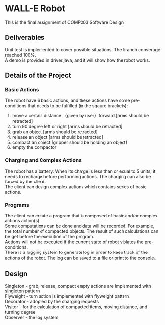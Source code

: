 # WALL-E Robot
This is the final assignment of COMP303 Software Design. 
## Deliverables
Unit test is implemented to cover possible situations. The branch converage reached 100%.  
A demo is provided in driver.java, and it will show how the robot works.  
## Details of the Project
### Basic Actions
The robot have 6 basic actions, and these actions have some pre-conditions that needs to be fulfilled (in the sqaure brackets):  
1. move a certain distance （given by user）forward [arms should be retracted]  
2. turn 90 degree left or right [arms should be retracted]  
3. grab an object [arms should be retracted]  
4. release an object [arms should be retracted]  
5. compact an object [gripper should be holding an object]  
6. empty the compactor  
### Charging and Complex Actions  
The robot has a battery. When its charge is less than or equal to 5 units, it needs to recharge before performing actions. The charging can also be forced by the client.  
The client can design complex actions which contains series of basic actions.  
### Programs
The client can create a program that is composed of basic and/or complex actions action(s).  
Some computations can be done and data will be recorded. For example, the total number of compacted objects. The result of such calculations can be get before the execution of the program.  
Actions will not be executed if the current state of robot violates the pre-conditions.   
There is a logging system to generate log in order to keep track of the actions of the robot. The log can be saved to a file or print to the console。  
## Design
Singleton - grab, release, compact empty actions are implemented with singleton pattern  
Flyweight - turn action is implemented with flyweight pattern  
Decorator - adopted by the charging requests  
Visitor - for the calculation of compacted items, moving distance, and turning degree  
Observer - the log system  
